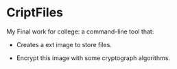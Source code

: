CriptFiles
==========

My Final work for college: a command-line tool that:

- Creates a ext image to store files.

- Encrypt this image with some cryptograph algorithms.

